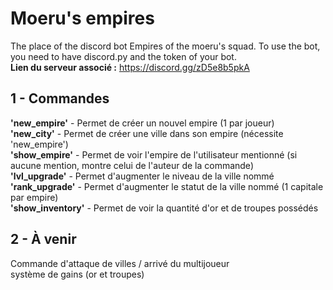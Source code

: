 # Moeru's empires

The place of the discord bot Empires of the moeru's squad.
To use the bot, you need to have discord.py and the token of your bot.  
**Lien du serveur associé :** https://discord.gg/zD5e8b5pkA

## 1 - Commandes

**'new_empire'** - Permet de créer un nouvel empire (1 par joueur)  
**'new_city'** - Permet de créer une ville dans son empire (nécessite 'new_empire')  
**'show_empire'** - Permet de voir l'empire de l'utilisateur mentionné (si aucune mention, montre celui de l'auteur de la commande)  
**'lvl_upgrade'** - Permet d'augmenter le niveau de la ville nommé  
**'rank_upgrade'** - Permet d'augmenter le statut de la ville nommé (1 capitale par empire)  
**'show_inventory'** - Permet de voir la quantité d'or et de troupes possédés  

## 2 - À venir

Commande d'attaque de villes / arrivé du multijoueur  
système de gains (or et troupes)  

